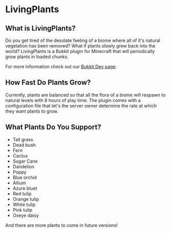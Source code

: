 # LivingPlants #

## What is LivingPlants? ##

Do you get tired of the desolate feeling of a biome where all of it's natural vegetation has been removed? What if plants slowly grew back into the world? LivingPlants is a Bukkit plugin for Minecraft that will periodically grow plants in loaded chunks.

For more information check out our [Bukkit Dev page](TODO).

## How Fast Do Plants Grow? ##

Currently, plants are balanced so that all the flora of a biome will respawn to natural levels with 8 hours of play time. The plugin comes with a configuration file that let's the server owner determine the rate at which they want plants to grow.

## What Plants Do You Support? ##

+ Tall grass
+ Dead bush
+ Fern
+ Cactus
+ Sugar Cane
+ Dandelion
+ Poppy
+ Blue orchid
+ Allium
+ Azure bluet
+ Red tulip
+ Orange tulip
+ White tulip
+ Pink tulip
+ Oxeye daisy

And there are more plants to come in future versions!